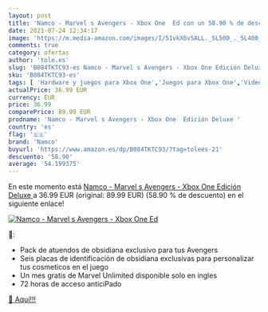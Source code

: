 ```yaml
---
layout: post
title: 'Namco - Marvel s Avengers - Xbox One  Ed con un 58.90 % de descuento'
date: 2021-07-24 12:34:17
image: 'https://m.media-amazon.com/images/I/51vkX6vSALL._SL500_._SL400_.jpg'
comments: true
category: ofertas
author: 'tole.es'
slug: 'B084TKTC93-es Namco - Marvel s Avengers - Xbox One Edición Deluxe'
sku: 'B084TKTC93-es'
tags: [ 'Hardware y juegos para Xbox One','Juegos para Xbox One','Videojuegos','namco','xbox', ]
actualPrice: 36.99 EUR
currency: EUR
price: 36.99
comparePrice: 89.99 EUR
prodname: 'Namco - Marvel s Avengers - Xbox One  Edición Deluxe '
country: 'es'
flag: '🇪🇸'
brand: 'Namco'
buyurl: 'https://www.amazon.es/dp/B084TKTC93/?tag=tolees-21'
descuento: '58.90'
average: '54.199375'
---
```


En este momento está [Namco - Marvel s Avengers - Xbox One  Edición Deluxe ](https://www.amazon.es/dp/B084TKTC93/?tag=tolees-21) a 36.99 EUR (original: 89.99 EUR) (58.90 %  de descuento) en el siguiente enlace!

[![Namco - Marvel s Avengers - Xbox One  Ed](https://m.media-amazon.com/images/I/51vkX6vSALL._SL500_._SL400_.jpg)](https://www.amazon.es/dp/B084TKTC93/?tag=tolees-21)

🔎:

- Pack de atuendos de obsidiana exclusivo para tus Avengers
- Seis placas de identificación de obsidiana exclusivas para personalizar tus cosmeticos en el juego
- Un mes gratis de Marvel Unlimited disponible solo en ingles
- 72 horas de acceso anticiPado

[🛒 Aquí!!!](https://www.amazon.es/dp/B084TKTC93/?tag=tolees-21)
